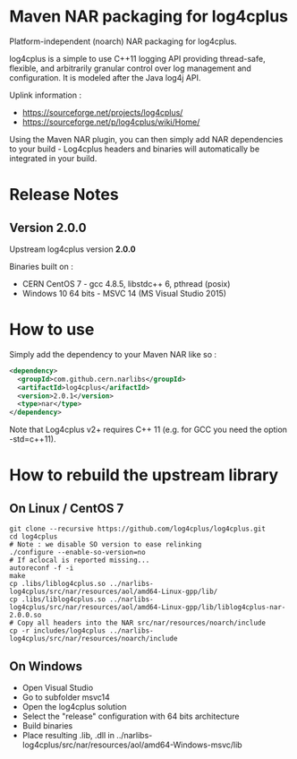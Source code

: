 # Maven NAR packaging for log4cplus

Platform-independent (noarch) NAR packaging for log4cplus.

log4cplus is a simple to use C++11 logging API providing thread-safe, flexible, and arbitrarily granular control 
over log management and configuration. It is modeled after the Java log4j API.

Uplink information :

* https://sourceforge.net/projects/log4cplus/
* https://sourceforge.net/p/log4cplus/wiki/Home/

Using the Maven NAR plugin, you can then simply add NAR dependencies to your build - Log4cplus headers and binaries 
will automatically be integrated in your build.

# Release Notes

## Version 2.0.0

Upstream log4cplus version **2.0.0**

Binaries built on :

* CERN CentOS 7 - gcc 4.8.5, libstdc++ 6, pthread (posix)
* Windows 10 64 bits - MSVC 14 (MS Visual Studio 2015)


# How to use

Simply add the dependency to your Maven NAR like so :

```xml
<dependency>
  <groupId>com.github.cern.narlibs</groupId>
  <artifactId>log4cplus</arifactId>
  <version>2.0.1</version>
  <type>nar</type>
</dependency>
```

Note that Log4cplus v2+ requires C++ 11  (e.g. for GCC you need the option -std=c++11).


# How to rebuild the upstream library

## On Linux / CentOS 7

```shell
git clone --recursive https://github.com/log4cplus/log4cplus.git
cd log4cplus
# Note : we disable SO version to ease relinking
./configure --enable-so-version=no
# If aclocal is reported missing...
autoreconf -f -i
make
cp .libs/liblog4cplus.so ../narlibs-log4cplus/src/nar/resources/aol/amd64-Linux-gpp/lib/
cp .libs/liblog4cplus.so ../narlibs-log4cplus/src/nar/resources/aol/amd64-Linux-gpp/lib/liblog4cplus-nar-2.0.0.so
# Copy all headers into the NAR src/nar/resources/noarch/include
cp -r includes/log4cplus ../narlibs-log4cplus/src/nar/resources/noarch/include
```

## On Windows

* Open Visual Studio 
* Go to subfolder msvc14
* Open the log4cplus solution
* Select the "release" configuration with 64 bits architecture
* Build binaries
* Place resulting .lib, .dll in ../narlibs-log4cplus/src/nar/resources/aol/amd64-Windows-msvc/lib